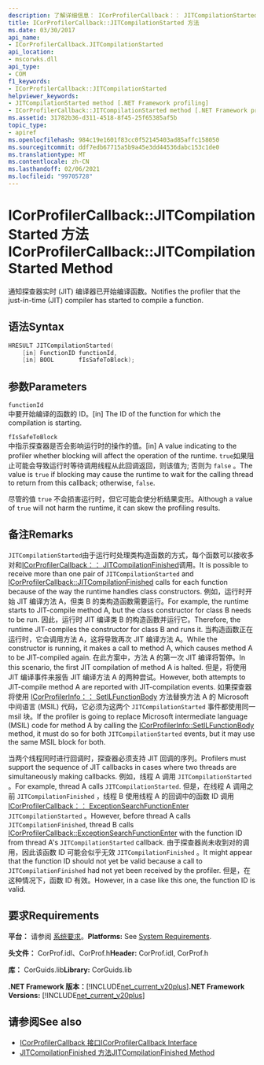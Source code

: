 ```yaml
---
description: 了解详细信息： ICorProfilerCallback：： JITCompilationStarted 方法
title: ICorProfilerCallback::JITCompilationStarted 方法
ms.date: 03/30/2017
api_name:
- ICorProfilerCallback.JITCompilationStarted
api_location:
- mscorwks.dll
api_type:
- COM
f1_keywords:
- ICorProfilerCallback::JITCompilationStarted
helpviewer_keywords:
- JITCompilationStarted method [.NET Framework profiling]
- ICorProfilerCallback::JITCompilationStarted method [.NET Framework profiling]
ms.assetid: 31782b36-d311-4518-8f45-25f65385af5b
topic_type:
- apiref
ms.openlocfilehash: 984c19e1601f83cc0f52145403ad85affc158050
ms.sourcegitcommit: ddf7edb67715a5b9a45e3dd44536dabc153c1de0
ms.translationtype: MT
ms.contentlocale: zh-CN
ms.lasthandoff: 02/06/2021
ms.locfileid: "99705728"
---
```

# <a name="icorprofilercallbackjitcompilationstarted-method"></a><span data-ttu-id="37f38-103">ICorProfilerCallback::JITCompilationStarted 方法</span><span class="sxs-lookup"><span data-stu-id="37f38-103">ICorProfilerCallback::JITCompilationStarted Method</span></span>

<span data-ttu-id="37f38-104">通知探查器实时 (JIT) 编译器已开始编译函数。</span><span class="sxs-lookup"><span data-stu-id="37f38-104">Notifies the profiler that the just-in-time (JIT) compiler has started to compile a function.</span></span>  
  
## <a name="syntax"></a><span data-ttu-id="37f38-105">语法</span><span class="sxs-lookup"><span data-stu-id="37f38-105">Syntax</span></span>  
  
```cpp  
HRESULT JITCompilationStarted(  
    [in] FunctionID functionId,  
    [in] BOOL       fIsSafeToBlock);  
```  
  
## <a name="parameters"></a><span data-ttu-id="37f38-106">参数</span><span class="sxs-lookup"><span data-stu-id="37f38-106">Parameters</span></span>  

 `functionId`  
 <span data-ttu-id="37f38-107">中要开始编译的函数的 ID。</span><span class="sxs-lookup"><span data-stu-id="37f38-107">[in] The ID of the function for which the compilation is starting.</span></span>  
  
 `fIsSafeToBlock`  
 <span data-ttu-id="37f38-108">中指示探查器是否会影响运行时的操作的值。</span><span class="sxs-lookup"><span data-stu-id="37f38-108">[in] A value indicating to the profiler whether blocking will affect the operation of the runtime.</span></span> <span data-ttu-id="37f38-109">`true`如果阻止可能会导致运行时等待调用线程从此回调返回，则该值为; 否则为 `false` 。</span><span class="sxs-lookup"><span data-stu-id="37f38-109">The value is `true` if blocking may cause the runtime to wait for the calling thread to return from this callback; otherwise, `false`.</span></span>  
  
 <span data-ttu-id="37f38-110">尽管的值 `true` 不会损害运行时，但它可能会使分析结果变形。</span><span class="sxs-lookup"><span data-stu-id="37f38-110">Although a value of `true` will not harm the runtime, it can skew the profiling results.</span></span>  
  
## <a name="remarks"></a><span data-ttu-id="37f38-111">备注</span><span class="sxs-lookup"><span data-stu-id="37f38-111">Remarks</span></span>  

 <span data-ttu-id="37f38-112">`JITCompilationStarted`由于运行时处理类构造函数的方式，每个函数可以接收多对和[ICorProfilerCallback：： JITCompilationFinished](icorprofilercallback-jitcompilationfinished-method.md)调用。</span><span class="sxs-lookup"><span data-stu-id="37f38-112">It is possible to receive more than one pair of `JITCompilationStarted` and [ICorProfilerCallback::JITCompilationFinished](icorprofilercallback-jitcompilationfinished-method.md) calls for each function because of the way the runtime handles class constructors.</span></span> <span data-ttu-id="37f38-113">例如，运行时开始 JIT 编译方法 A，但类 B 的类构造函数需要运行。</span><span class="sxs-lookup"><span data-stu-id="37f38-113">For example, the runtime starts to JIT-compile method A, but the class constructor for class B needs to be run.</span></span> <span data-ttu-id="37f38-114">因此，运行时 JIT 编译类 B 的构造函数并运行它。</span><span class="sxs-lookup"><span data-stu-id="37f38-114">Therefore, the runtime JIT-compiles the constructor for class B and runs it.</span></span> <span data-ttu-id="37f38-115">当构造函数正在运行时，它会调用方法 A，这将导致再次 JIT 编译方法 A。</span><span class="sxs-lookup"><span data-stu-id="37f38-115">While the constructor is running, it makes a call to method A, which causes method A to be JIT-compiled again.</span></span> <span data-ttu-id="37f38-116">在此方案中，方法 A 的第一次 JIT 编译将暂停。</span><span class="sxs-lookup"><span data-stu-id="37f38-116">In this scenario, the first JIT compilation of method A is halted.</span></span> <span data-ttu-id="37f38-117">但是，将使用 JIT 编译事件来报告 JIT 编译方法 A 的两种尝试。</span><span class="sxs-lookup"><span data-stu-id="37f38-117">However, both attempts to JIT-compile method A are reported with JIT-compilation events.</span></span> <span data-ttu-id="37f38-118">如果探查器将使用 [ICorProfilerInfo：： SetILFunctionBody](icorprofilerinfo-setilfunctionbody-method.md) 方法替换方法 A 的 Microsoft 中间语言 (MSIL) 代码，它必须为这两个 `JITCompilationStarted` 事件都使用同一 msil 块。</span><span class="sxs-lookup"><span data-stu-id="37f38-118">If the profiler is going to replace Microsoft intermediate language (MSIL) code for method A by calling the [ICorProfilerInfo::SetILFunctionBody](icorprofilerinfo-setilfunctionbody-method.md) method, it must do so for both `JITCompilationStarted` events, but it may use the same MSIL block for both.</span></span>  
  
 <span data-ttu-id="37f38-119">当两个线程同时进行回调时，探查器必须支持 JIT 回调的序列。</span><span class="sxs-lookup"><span data-stu-id="37f38-119">Profilers must support the sequence of JIT callbacks in cases where two threads are simultaneously making callbacks.</span></span> <span data-ttu-id="37f38-120">例如，线程 A 调用 `JITCompilationStarted` 。</span><span class="sxs-lookup"><span data-stu-id="37f38-120">For example, thread A calls `JITCompilationStarted`.</span></span> <span data-ttu-id="37f38-121">但是，在线程 A 调用之前 `JITCompilationFinished` ，线程 B 使用线程 A 的回调中的函数 ID 调用 [ICorProfilerCallback：： ExceptionSearchFunctionEnter](icorprofilercallback-exceptionsearchfunctionenter-method.md) `JITCompilationStarted` 。</span><span class="sxs-lookup"><span data-stu-id="37f38-121">However, before thread A calls `JITCompilationFinished`, thread B calls [ICorProfilerCallback::ExceptionSearchFunctionEnter](icorprofilercallback-exceptionsearchfunctionenter-method.md) with the function ID from thread A's `JITCompilationStarted` callback.</span></span> <span data-ttu-id="37f38-122">由于探查器尚未收到对的调用，因此该函数 ID 可能会似乎无效 `JITCompilationFinished` 。</span><span class="sxs-lookup"><span data-stu-id="37f38-122">It might appear that the function ID should not yet be valid because a call to `JITCompilationFinished` had not yet been received by the profiler.</span></span> <span data-ttu-id="37f38-123">但是，在这种情况下，函数 ID 有效。</span><span class="sxs-lookup"><span data-stu-id="37f38-123">However, in a case like this one, the function ID is valid.</span></span>  
  
## <a name="requirements"></a><span data-ttu-id="37f38-124">要求</span><span class="sxs-lookup"><span data-stu-id="37f38-124">Requirements</span></span>  

 <span data-ttu-id="37f38-125">**平台：** 请参阅 [系统要求](../../get-started/system-requirements.md)。</span><span class="sxs-lookup"><span data-stu-id="37f38-125">**Platforms:** See [System Requirements](../../get-started/system-requirements.md).</span></span>  
  
 <span data-ttu-id="37f38-126">**头文件：** CorProf.idl、CorProf.h</span><span class="sxs-lookup"><span data-stu-id="37f38-126">**Header:** CorProf.idl, CorProf.h</span></span>  
  
 <span data-ttu-id="37f38-127">**库：** CorGuids.lib</span><span class="sxs-lookup"><span data-stu-id="37f38-127">**Library:** CorGuids.lib</span></span>  
  
 <span data-ttu-id="37f38-128">**.NET Framework 版本：**[!INCLUDE[net_current_v20plus](../../../../includes/net-current-v20plus-md.md)]</span><span class="sxs-lookup"><span data-stu-id="37f38-128">**.NET Framework Versions:** [!INCLUDE[net_current_v20plus](../../../../includes/net-current-v20plus-md.md)]</span></span>  
  
## <a name="see-also"></a><span data-ttu-id="37f38-129">请参阅</span><span class="sxs-lookup"><span data-stu-id="37f38-129">See also</span></span>

- [<span data-ttu-id="37f38-130">ICorProfilerCallback 接口</span><span class="sxs-lookup"><span data-stu-id="37f38-130">ICorProfilerCallback Interface</span></span>](icorprofilercallback-interface.md)
- [<span data-ttu-id="37f38-131">JITCompilationFinished 方法</span><span class="sxs-lookup"><span data-stu-id="37f38-131">JITCompilationFinished Method</span></span>](icorprofilercallback-jitcompilationfinished-method.md)
